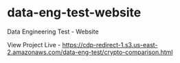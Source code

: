 # data-eng-test-website
Data Engineering Test - Website

View Project Live - https://cdp-redirect-1.s3.us-east-2.amazonaws.com/data-eng-test/crypto-comparison.html

